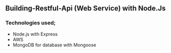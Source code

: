 ## Building-Restful-Api (Web Service) with Node.Js

### Technologies used;
-   Node.js with Express
-   AWS
-   MongoDB for database with Mongoose